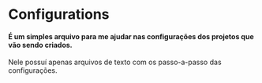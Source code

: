 # Configurations

#### É um simples arquivo para me ajudar nas configurações dos projetos que vão sendo criados.

Nele possuí apenas arquivos de texto com os passo-a-passo das configurações.
